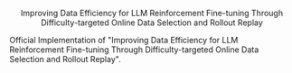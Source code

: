 <p align="center">Improving Data Efficiency for LLM Reinforcement Fine-tuning Through Difficulty-targeted Online Data Selection and Rollout Replay</p>
Official Implementation of "Improving Data Efficiency for LLM Reinforcement Fine-tuning Through Difficulty-targeted Online Data Selection and Rollout Replay".
